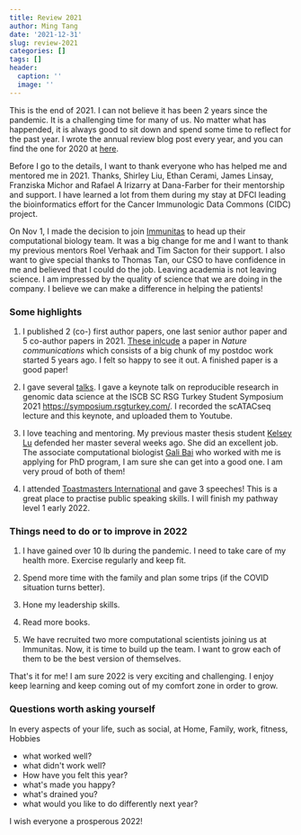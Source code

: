 ```yaml
---
title: Review 2021
author: Ming Tang
date: '2021-12-31'
slug: review-2021
categories: []
tags: []
header:
  caption: ''
  image: ''
---
```


This is the end of 2021. I can not believe it has been 2 years since the pandemic. It is a challenging time for many of us. No matter what has happended, it is always good to sit down and spend some time to reflect for the past year. I wrote the annual review blog post every year, and you can find the one for 2020  at [here](https://divingintogeneticsandgenomics.rbind.io/post/review-2020/).

Before I go to the details, I want to thank everyone who has helped me and mentored me in 2021. Thanks, Shirley Liu, Ethan Cerami, James Linsay, Franziska Michor and Rafael A Irizarry at Dana-Farber for their mentorship and support. I have learned a lot from them during my stay at DFCI leading the bioinformatics effort for the Cancer Immunologic Data Commons (CIDC) project.

On Nov 1, I made the decision to join [Immunitas](https://www.immunitastx.com/) to head up their computational biology team. It was a big change for me and I want to thank my previous mentors Roel Verhaak and Tim Sacton for their support. I also want to give special thanks to Thomas Tan, our CSO to have confidence in me and believed that I could do the job. Leaving academia is not leaving science. I am impressed by the quality of science that we are doing in the company. I believe we can make a difference in helping the patients!


### Some highlights 

1. I published 2 (co-) first author papers, one last senior author paper and 5 co-author papers in 2021. [These inlcude](https://divingintogeneticsandgenomics.rbind.io/#publications) a paper in *Nature communications* which consists of a big chunk of my postdoc work started 5 years ago. I felt so happy to see it out. A finished paper is a good paper!

2. I gave several [talks](https://divingintogeneticsandgenomics.rbind.io/talk/). I gave a keynote talk on reproducible research in genomic data science at the ISCB SC RSG Turkey Student Symposium 2021 https://symposium.rsgturkey.com/. I recorded the scATACseq lecture and this keynote, and uploaded them to Youtube.

3. I love teaching and mentoring. My previous master thesis student [Kelsey Lu](https://twitter.com/KelseyTLuu) defended her master several weeks ago. She did an excellent job. The associate computational biologist [Gali Bai](https://twitter.com/gali_bai) who worked with me is applying for PhD program, I am sure she can get into a good one. I am very proud of both of them!

4. I attended [Toastmasters International](https://www.toastmasters.org/) and gave 3 speeches! This is a great place to practise public speaking skills. I will finish my pathway level 1 early 2022.



### Things need to do or to improve in 2022

1. I have gained over 10 lb during the pandemic. I need to take care of my health more. Exercise regularly and keep fit. 

2. Spend more time with the family and plan some trips (if the COVID situation turns better).

3. Hone my leadership skills.

4. Read more books.

5. We have recruited two more computational scientists joining us at Immunitas. Now, it is time to build up the team. I want to grow each of them to be the best version of themselves.

That's it for me! I am sure 2022 is very exciting and challenging. I enjoy keep learning and keep coming out of my comfort zone in order to grow.

### Questions worth asking yourself

In every aspects of your life, such as social, at Home, Family, work, fitness, Hobbies

* what worked well?
* what didn't work well?
* How have you felt this year?
* what's made you happy?
* what's drained you?  
* what would you like to do differently next year? 


I wish everyone a prosperous 2022!




